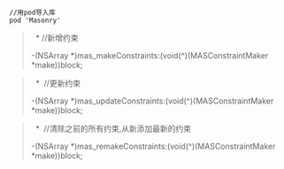 


```
//用pod导入库
pod 'Masonry'
```


>    *  //新增约束
>
> -(NSArray *)mas_makeConstraints:(void(^)(MASConstraintMaker *make))block;



>   *  //更新约束
>
> -(NSArray *)mas_updateConstraints:(void(^)(MASConstraintMaker *make))block;



>   *  //清除之前的所有约束,从新添加最新的约束
>
> -(NSArray *)mas_remakeConstraints:(void(^)(MASConstraintMaker *make))block;
   




